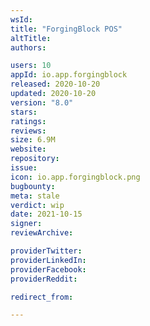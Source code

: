 ```yaml
---
wsId: 
title: "ForgingBlock POS"
altTitle: 
authors:

users: 10
appId: io.app.forgingblock
released: 2020-10-20
updated: 2020-10-20
version: "8.0"
stars: 
ratings: 
reviews: 
size: 6.9M
website: 
repository: 
issue: 
icon: io.app.forgingblock.png
bugbounty: 
meta: stale
verdict: wip
date: 2021-10-15
signer: 
reviewArchive:

providerTwitter: 
providerLinkedIn: 
providerFacebook: 
providerReddit: 

redirect_from:

---
```


